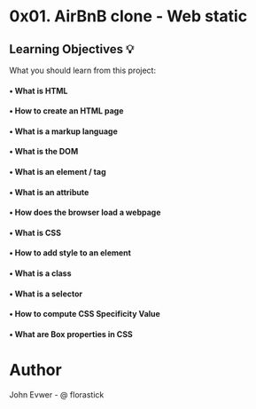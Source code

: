 # 0x01. AirBnB clone - Web static
## Learning Objectives 💡
What you should learn from this project:

#### • What is HTML 
#### • How to create an HTML page
#### • What is a markup language
#### • What is the DOM
#### • What is an element / tag
#### • What is an attribute
#### • How does the browser load a webpage
#### • What is CSS
#### • How to add style to an element
#### • What is a class
#### • What is a selector
#### • How to compute CSS Specificity Value
#### • What are Box properties in CSS

# Author
John Evwer - @ florastick

